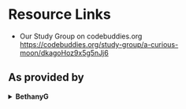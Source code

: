 # Resource Links
* Our Study Group on codebuddies.org  
https://codebuddies.org/study-group/a-curious-moon/dkagoHoz9x5g5nJj6
## As provided by

<details><summary><b>BethanyG</b></summary>
<p>

#### yes, even hidden code blocks!
* Our study group  
https://heavyquench.com
* Regarding the book

```python
print("hello world!")
```

</p>
</details>
